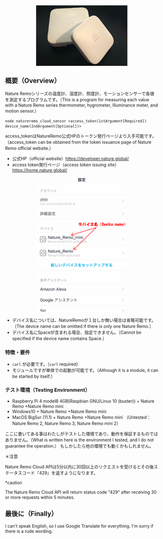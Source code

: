 <p align="center">
  <img src="img/nature_remo.png" width="300">
</p>

## 概要（Overview）

Nature Remoシリーズの温度計、湿度計、照度計、モーションセンサーで各値を測定するプログラムです。（This is a program for measuring each value with a Nature Remo series thermometer, hygrometer, Illuminance meter, and motion sensor.）

`node natureremo_cloud_sensor <access_token(1stArgument[Required]) device_name(2ndArgument[Optional])>`

access_tokenはNatureRemo公式HPのトークン発行ページより入手可能です。（access_token can be obtained from the token issuance page of Nature Remo official website.）
* 公式HP（official website）https://developer.nature.global/ 
* access token発行ページ（access token issuing site）https://home.nature.global/

<p align="center">
  <img src="img/device_name.png" width="300">
</p>

* デバイス名については、NatureRemoが１台しか無い場合は省略可能です。（The device name can be omitted if there is only one Nature Remo.）
* デバイス名にSpaceが含まれる場合、指定できません。（Cannot be specified if the device name contains Space.）

### 特徴・要件

* `carl` が必要です。（`carl` required）
* モジュールですが単体での起動が可能です。（Although it is a module, it can be started by itself.）

### テスト環境（Testing Environment）

* Raspberry Pi 4 modelB 4GB(Raspbian GNU/Linux 10 (buster)) + Nature Remo +Nature Remo mini
* Windows10 + Nature Remo +Nature Remo mini
* MacOS BigSur (11.1) + Nature Remo +Nature Remo mini
（Untested：Nature Remo 2, Nature Remo 3, Nature Remo mini 2）

ここに書いてある事はわたしがテストした環境であり、動作を保証するものではありません。（What is written here is the environment I tested, and I do not guarantee the operation.）
もしかしたら他の環境でも動くかもしれません。


＊注意

Nature Remo Cloud APIは5分以内に30回以上のリクエストを受けるとその後ステータスコード『429』を返すようになります。

*caution

The Nature Remo Cloud API will return status code "429" after receiving 30 or more requests within 5 minutes.

## 最後に（Finally）

I can't speak English, so I use Google Translate for everything. I'm sorry if there is a rude wording.
